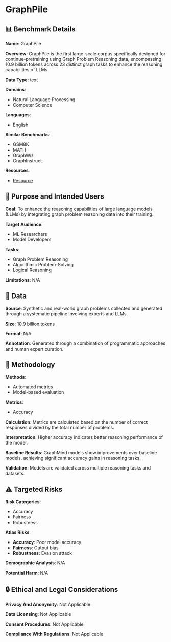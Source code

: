 # GraphPile

## 📊 Benchmark Details

**Name**: GraphPile

**Overview**: GraphPile is the first large-scale corpus specifically designed for continue-pretraining using Graph Problem Reasoning data, encompassing 10.9 billion tokens across 23 distinct graph tasks to enhance the reasoning capabilities of LLMs.

**Data Type**: text

**Domains**:
- Natural Language Processing
- Computer Science

**Languages**:
- English

**Similar Benchmarks**:
- GSM8K
- MATH
- GraphWiz
- GraphInstruct

**Resources**:
- [Resource](N/A)

## 🎯 Purpose and Intended Users

**Goal**: To enhance the reasoning capabilities of large language models (LLMs) by integrating graph problem reasoning data into their training.

**Target Audience**:
- ML Researchers
- Model Developers

**Tasks**:
- Graph Problem Reasoning
- Algorithmic Problem-Solving
- Logical Reasoning

**Limitations**: N/A

## 💾 Data

**Source**: Synthetic and real-world graph problems collected and generated through a systematic pipeline involving experts and LLMs.

**Size**: 10.9 billion tokens

**Format**: N/A

**Annotation**: Generated through a combination of programmatic approaches and human expert curation.

## 🔬 Methodology

**Methods**:
- Automated metrics
- Model-based evaluation

**Metrics**:
- Accuracy

**Calculation**: Metrics are calculated based on the number of correct responses divided by the total number of problems.

**Interpretation**: Higher accuracy indicates better reasoning performance of the model.

**Baseline Results**: GraphMind models show improvements over baseline models, achieving significant accuracy gains in reasoning tasks.

**Validation**: Models are validated across multiple reasoning tasks and datasets.

## ⚠️ Targeted Risks

**Risk Categories**:
- Accuracy
- Fairness
- Robustness

**Atlas Risks**:
- **Accuracy**: Poor model accuracy
- **Fairness**: Output bias
- **Robustness**: Evasion attack

**Demographic Analysis**: N/A

**Potential Harm**: N/A

## 🔒 Ethical and Legal Considerations

**Privacy And Anonymity**: Not Applicable

**Data Licensing**: Not Applicable

**Consent Procedures**: Not Applicable

**Compliance With Regulations**: Not Applicable
